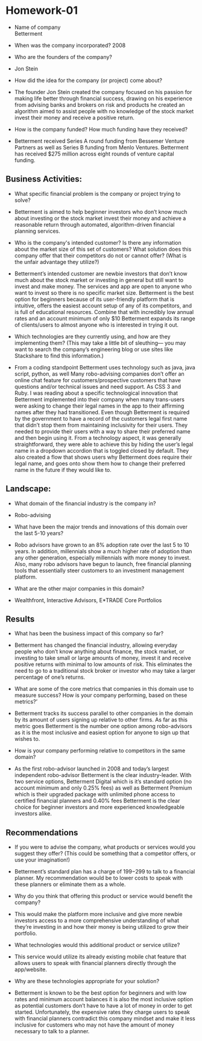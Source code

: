 # Homework-01

* Name of company	
  Betterment

* When was the company incorporated?
  2008

* Who are the founders of the company?
- Jon Stein

* How did the idea for the company (or project) come about?
- The founder Jon Stein created the company focused on his passion for making life better through financial success, drawing on his experience from advising banks and brokers on risk and products he created an algorithm aimed to assist people with no knowledge of the stock market invest their money and receive a positive return. 

* How is the company funded? How much funding have they received?
- Betterment received Series A round funding from Bessemer Venture Partners as well as Series B funding from Menlo Ventures. Betterment has received $275 million across eight rounds of venture capital funding. 


## Business Activities:

* What specific financial problem is the company or project trying to solve?
- Betterment is aimed to help beginner investors who don’t know much about investing or the stock market invest their money and achieve a reasonable return through automated, algorithm-driven financial planning services. 

* Who is the company's intended customer?  Is there any information about the market size of this set of customers?
What solution does this company offer that their competitors do not or cannot offer? (What is the unfair advantage they utilize?)
- Betterment’s intended customer are newbie investors that don’t know much about the stock market or investing in general but still want to invest and make money. The services and app are open to anyone who want to invest so there is no specific market size.
       Betterment is the best option for beginners because of its user-friendly platform that is intuitive, offers the easiest account setup of any of its competitors, and is full of educational resources. Combine that with incredibly low annual rates and an account minimum of only $10 Betterment expands its range of clients/users to almost anyone who is interested in trying it out.
	

* Which technologies are they currently using, and how are they implementing them? (This may take a little bit of sleuthing–– you may want to search the company’s engineering blog or use sites like Stackshare to find this information.)
- From a coding standpoint Betterment uses technology such as java, java script, python, as well Many robo-advising companies don’t offer an online chat feature for customers/prospective customers that have questions and/or technical issues and need support. As CSS 3 and Ruby. I was reading about a specific technological innovation that Betterment implemented into their company when many trans-users were asking to change their legal names in the app to their affirming names after they had transitioned. Even though Betterment is required by the government to have a record of the customers legal first name that didn’t stop them from maintaining inclusivity for their users. They needed to provide their users with a way to share their preferred name and then begin using it. From a technology aspect, it was generally straightforward, they were able to achieve this by hiding the user’s legal name in a dropdown accordion that is toggled closed by default. They also created a flow that shows users why Betterment does require their legal name, and goes onto show them how to change their preferred name in the future if they would like to.


## Landscape:

* What domain of the financial industry is the company in?
- Robo-advising

* What have been the major trends and innovations of this domain over the last 5-10 years?
- Robo advisors have grown to an 8% adoption rate over the last 5 to 10 years. In addition, millennials show a much higher rate of adoption than any other generation, especially millennials with more money to invest. Also, many robo advisors have begun to launch, free financial planning tools that essentially steer customers to an investment management platform.

* What are the other major companies in this domain?
- Wealthfront, Interactive Advisors, E*TRADE Core Portfolios


## Results

* What has been the business impact of this company so far?
- Betterment has changed the financial industry, allowing everyday people who don’t know anything about finance, the stock market, or investing to take small or large amounts of money, invest it and receive positive returns with minimal to low amounts of risk. This eliminates the need to go to a traditional stock broker or investor who may take a larger percentage of one’s returns.

* What are some of the core metrics that companies in this domain use to measure success? How is your company performing, based on these metrics?’
- Betterment tracks its success parallel to other companies in the domain by its amount of users signing up relative to other firms. As far as this metric goes Betterment is the number one option among robo-advisors as it is the most inclusive and easiest option for anyone to sign up that wishes to. 

* How is your company performing relative to competitors in the same domain?
- As the first robo-advisor launched in 2008 and today’s largest independent robo-advisor Betterment is the clear industry-leader. With two service options, Betterment Digital which is it’s standard option (no account minimum and only 0.25% fees) as well as Betterment Premium which is their upgraded package with unlimited phone access to certified financial planners and 0.40% fees Betterment is the clear choice for beginner investors and more experienced knowledgeable investors alike.


## Recommendations

* If you were to advise the company, what products or services would you suggest they offer? (This could be something that a competitor offers, or use your imagination!)
- Betterment’s standard plan has a charge of $199-$299 to talk to a financial planner. My recommendation would be to lower costs to speak with these planners or eliminate them as a whole. 

* Why do you think that offering this product or service would benefit the company?
- This would make the platform more inclusive and give more newbie investors access to a more comprehensive understanding of what they’re investing in and how their money is being utilized to grow their portfolio.

* What technologies would this additional product or service utilize?
- This service would utilize its already existing mobile chat feature that allows users to speak with financial planners directly through the app/website.

* Why are these technologies appropriate for your solution?
- Betterment is known to be the best option for beginners and with low rates and minimum account balances it is also the most inclusive option as potential customers don’t have to have a lot of money in order to get started. Unfortunately, the expensive rates they charge users to speak with financial planners contradict this company mindset and make it less inclusive for customers who may not have the amount of money necessary to talk to a planner.
